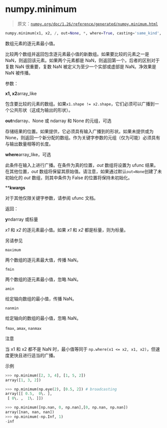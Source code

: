 # numpy.minimum

> 原文：[`numpy.org/doc/1.26/reference/generated/numpy.minimum.html`](https://numpy.org/doc/1.26/reference/generated/numpy.minimum.html)

```py
numpy.minimum(x1, x2, /, out=None, *, where=True, casting='same_kind', order='K', dtype=None, subok=True[, signature, extobj]) = <ufunc 'minimum'>
```

数组元素的逐元素最小值。

比较两个数组并返回包含逐元素最小值的新数组。如果要比较的元素之一是 NaN，则返回该元素。如果两个元素都是 NaN，则返回第一个。后者的区别对于复数 NaN 很重要，复数 NaN 被定义为至少一个实部或虚部是 NaN。净效果是 NaN 被传播。

参数：

**x1, x2**array_like

包含要比较的元素的数组。如果`x1.shape != x2.shape`，它们必须可以广播到一个公共形状（这成为输出的形状）。

**out**ndarray、None 或 ndarray 和 None 的元组，可选

存储结果的位置。如果提供，它必须具有输入广播到的形状。如果未提供或为 None，则返回一个新分配的数组。作为关键字参数的元组（仅为可能）必须具有与输出数量相等的长度。

**where**array_like，可选

此条件在输入上进行广播。在条件为真的位置，*out* 数组将设置为 ufunc 结果。在其他位置，*out* 数组将保留其原始值。请注意，如果通过默认`out=None`创建了未初始化的 *out* 数组，则其中条件为 False 的位置将保持未初始化。

****kwargs**

对于其他仅限关键字参数，请参阅 ufunc 文档。

返回：

**y**ndarray 或标量

*x1* 和 *x2* 的逐元素最小值。如果 *x1* 和 *x2* 都是标量，则为标量。

另请参见

`maximum`

两个数组的逐元素最大值，传播 NaN。

`fmin`

两个数组的逐元素最小值，忽略 NaN。

`amin`

给定轴向数组的最小值，传播 NaN。

`nanmin`

给定轴向的数组的最小值，忽略 NaN。

`fmax`, `amax`, `nanmax`

注意

当 x1 和 x2 都不是 NaN 时，最小值等同于 `np.where(x1 <= x2, x1, x2)`，但速度更快且进行适当的广播。

示例

```py
>>> np.minimum([2, 3, 4], [1, 5, 2])
array([1, 3, 2]) 
```

```py
>>> np.minimum(np.eye(2), [0.5, 2]) # broadcasting
array([[ 0.5,  0\. ],
 [ 0\. ,  1\. ]]) 
```

```py
>>> np.minimum([np.nan, 0, np.nan],[0, np.nan, np.nan])
array([nan, nan, nan])
>>> np.minimum(-np.Inf, 1)
-inf 
```
